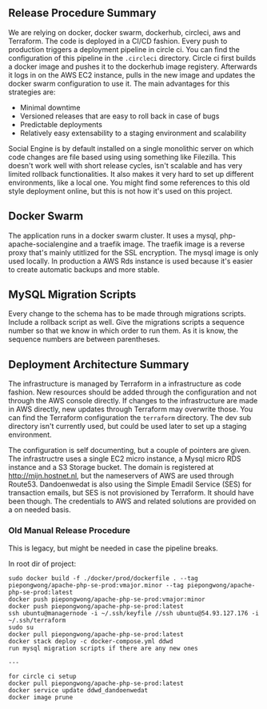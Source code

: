 ## Release Procedure Summary
We are relying on docker, docker swarm, dockerhub, circleci, aws and Terraform. The code is deployed in a CI/CD fashion. Every push to production triggers a deployment pipeline in circle ci. You can find the configuration of this pipeline in the `.circleci` directory. Circle ci first builds a docker image and pushes it to the dockerhub image registery. Afterwards it logs in on the AWS EC2 instance, pulls in the new image and updates the docker swarm configuration to use it. The main advantages for this strategies are:

* Minimal downtime
* Versioned releases that are easy to roll back in case of bugs
* Predictable deployments
* Relatively easy extensability to a staging environment and scalability
 
Social Engine is by default installed on a single monolithic server on which code changes are file based using using something like Filezilla. This doesn't work well with short release cycles, isn't scalable and has very limited rollback functionalities. It also makes it very hard to set up different environments, like a local one. You might find some references to this old style deployment online, but this is not how it's used on this project.

## Docker Swarm
The application runs in a docker swarm cluster. It uses a mysql, php-apache-socialengine and a traefik image. The traefik image is a reverse proxy that's mainly utitlized for the SSL encryption. The mysql image is only used locally. In production a AWS Rds instance is used because it's easier to create automatic backups and more stable.

## MySQL Migration Scripts
Every change to the schema has to be made through migrations scripts. Include a rollback script as well. Give the migrations scripts a sequence number so that we know in which order to run them. As it is know, the sequence numbers are between parentheses. 

## Deployment Architecture Summary
The infrastructure is managed by Terraform in a infrastructure as code fashion. New resources should be added through the configuration and not through the AWS console directly. If changes to the infrastructure are made in AWS directly, new updates through Terraform may overwrite those. You can find the Terraform configuration the `terraform` directory. The dev sub directory isn't currently used, but could be used later to set up a staging environment. 

The configuration is self documenting, but a couple of pointers are given. The infrastructre uses a single EC2 micro instance, a Mysql micro RDS instance and a S3 Storage bucket. The domain is registered at http://mijn.hostnet.nl, but the nameservers of AWS are used through Route53. Dandoenwedat is also using the Simple Emadil Service (SES) for transaction emails, but SES is not provisioned by Terraform. It should have been though. The credentials to AWS and related solutions are provided on a on needed basis.

### Old Manual Release Procedure
This is legacy, but might be needed in case the pipeline breaks.

In root dir of project:
```
sudo docker build -f ./docker/prod/dockerfile . --tag piepongwong/apache-php-se-prod:vmajor.minor --tag piepongwong/apache-php-se-prod:latest
docker push piepongwong/apache-php-se-prod:vmajor:minor
docker push piepongwong/apache-php-se-prod:latest
ssh ubuntu@managernode -i ~/.ssh/keyfile //ssh ubuntu@54.93.127.176 -i ~/.ssh/terraform
sudo su
docker pull piepongwong/apache-php-se-prod:latest
docker stack deploy -c docker-compose.yml ddwd
run mysql migration scripts if there are any new ones

---

for circle ci setup
docker pull piepongwong/apache-php-se-prod:latest
docker service update ddwd_dandoenwedat
docker image prune
```